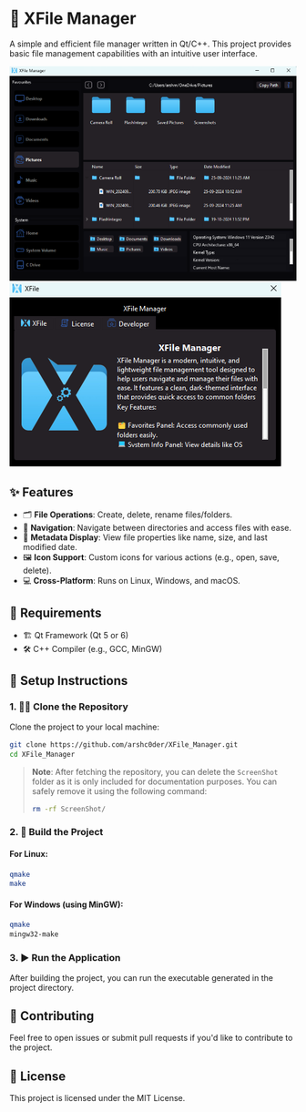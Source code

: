 # 📁 XFile Manager

A simple and efficient file manager written in Qt/C++. This project provides basic file management capabilities with an intuitive user interface.

![Preview 1](https://raw.githubusercontent.com/arshc0der/XFile_Manager/refs/heads/main/ScreenShot/preview1.png)
![Preview 2](https://raw.githubusercontent.com/arshc0der/XFile_Manager/refs/heads/main/ScreenShot/preview2.png)

## ✨ Features

- 🗂️ **File Operations**: Create, delete, rename files/folders.
- 🧭 **Navigation**: Navigate between directories and access files with ease.
- 📝 **Metadata Display**: View file properties like name, size, and last modified date.
- 🖼️ **Icon Support**: Custom icons for various actions (e.g., open, save, delete).
- 💻 **Cross-Platform**: Runs on Linux, Windows, and macOS.

## 🔧 Requirements

- 🏗️ Qt Framework (Qt 5 or 6)
- 🛠️ C++ Compiler (e.g., GCC, MinGW)

## 🚀 Setup Instructions

### 1. 🧑‍💻 Clone the Repository
Clone the project to your local machine:
```bash
git clone https://github.com/arshc0der/XFile_Manager.git
cd XFile_Manager
```

> **Note**: After fetching the repository, you can delete the `ScreenShot` folder as it is only included for documentation purposes. You can safely remove it using the following command:
> ```bash
> rm -rf ScreenShot/
> ```

### 2. 🔨 Build the Project

#### For Linux:
```bash
qmake
make
```

#### For Windows (using MinGW):
```bash
qmake
mingw32-make
```

### 3. ▶️ Run the Application
After building the project, you can run the executable generated in the project directory.

## 🤝 Contributing

Feel free to open issues or submit pull requests if you'd like to contribute to the project.

## 📄 License

This project is licensed under the MIT License.